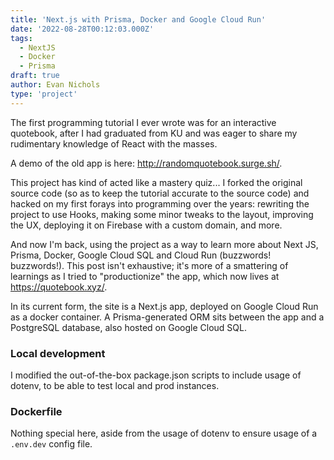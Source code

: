 ```yaml
---
title: 'Next.js with Prisma, Docker and Google Cloud Run'
date: '2022-08-28T00:12:03.000Z'
tags:
  - NextJS
  - Docker
  - Prisma
draft: true
author: Evan Nichols
type: 'project'
---
```


The first programming tutorial I ever wrote was for an interactive quotebook, after I had graduated from KU and was eager to share my rudimentary knowledge of React with the masses. 

A demo of the old app is here: http://randomquotebook.surge.sh/.

This project has kind of acted like a mastery quiz... I forked the original source code (so as to keep the tutorial accurate to the source code) and hacked on my first forays into programming over the years: rewriting the project to use Hooks, making some minor tweaks to the layout, improving the UX, deploying it on Firebase with a custom domain, and more.

And now I'm back, using the project as a way to learn more about Next JS, Prisma, Docker, Google Cloud SQL and Cloud Run (buzzwords! buzzwords!). This post isn't exhaustive; it's more of a smattering of learnings as I tried to "productionize" the app, which now lives at https://quotebook.xyz/.

In its current form, the site is a Next.js app, deployed on Google Cloud Run as a docker container. A Prisma-generated ORM sits between the app and a PostgreSQL database, also hosted on Google Cloud SQL.

### Local development

I modified the out-of-the-box package.json scripts to include usage of dotenv, to be able to test local and prod instances.

### Dockerfile



Nothing special here, aside from the usage of dotenv to ensure usage of a `.env.dev` config file.